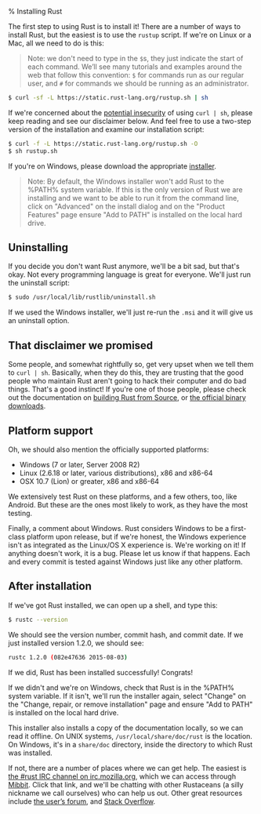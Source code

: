 % Installing Rust

The first step to using Rust is to install it! There are a number of ways to
install Rust, but the easiest is to use the `rustup` script. If we're on Linux
or a Mac, all we need to do is this:

> Note: we don't need to type in the `$`s, they just indicate the start of
> each command. We’ll see many tutorials and examples around the web that
> follow this convention: `$` for commands run as our regular user, and `#` for
> commands we should be running as an administrator.

```bash
$ curl -sf -L https://static.rust-lang.org/rustup.sh | sh
```

If we're concerned about the [potential insecurity][insecurity] of using `curl |
sh`, please keep reading and see our disclaimer below. And feel free to use a
two-step version of the installation and examine our installation script:

```bash
$ curl -f -L https://static.rust-lang.org/rustup.sh -O
$ sh rustup.sh
```

[insecurity]: http://curlpipesh.tumblr.com

If you're on Windows, please download the appropriate [installer][install-page].

> Note: By default, the Windows installer won't add Rust to the %PATH% system
> variable. If this is the only version of Rust we are installing and we want to
> be able to run it from the command line, click on "Advanced" on the install
> dialog and on the "Product Features" page ensure "Add to PATH" is installed on
> the local hard drive.


[install-page]: https://www.rust-lang.org/install.html

## Uninstalling

If you decide you don't want Rust anymore, we'll be a bit sad, but that's okay.
Not every programming language is great for everyone. We'll just run the
uninstall script:

```bash
$ sudo /usr/local/lib/rustlib/uninstall.sh
```

If we used the Windows installer, we'll just re-run the `.msi` and it will give
us an uninstall option.

## That disclaimer we promised

Some people, and somewhat rightfully so, get very upset when we tell them to
`curl | sh`. Basically, when they do this, they are trusting that the good
people who maintain Rust aren't going to hack their computer and do bad things.
That's a good instinct! If you're one of those people, please check out the
documentation on [building Rust from Source][from-source], or [the official
binary downloads][install-page].

[from-source]: https://github.com/rust-lang/rust#building-from-source

## Platform support

Oh, we should also mention the officially supported platforms:

* Windows (7 or later, Server 2008 R2)
* Linux (2.6.18 or later, various distributions), x86 and x86-64
* OSX 10.7 (Lion) or greater, x86 and x86-64

We extensively test Rust on these platforms, and a few others, too, like
Android. But these are the ones most likely to work, as they have the most
testing.

Finally, a comment about Windows. Rust considers Windows to be a first-class
platform upon release, but if we're honest, the Windows experience isn't as
integrated as the Linux/OS X experience is. We're working on it! If anything
doesn't work, it is a bug. Please let us know if that happens. Each and every
commit is tested against Windows just like any other platform.

## After installation

If we've got Rust installed, we can open up a shell, and type this:

```bash
$ rustc --version
```

We should see the version number, commit hash, and commit date. If we just
installed version 1.2.0, we should see:

```bash
rustc 1.2.0 (082e47636 2015-08-03)
```

If we did, Rust has been installed successfully! Congrats!

If we didn't and we're on Windows, check that Rust is in the %PATH% system
variable. If it isn't, we'll run the installer again, select "Change" on the
"Change, repair, or remove installation" page and ensure "Add to PATH" is
installed on the local hard drive.

This installer also installs a copy of the documentation locally, so we can read
it offline. On UNIX systems, `/usr/local/share/doc/rust` is the location. On
Windows, it's in a `share/doc` directory, inside the directory to which Rust was
installed.

If not, there are a number of places where we can get help. The easiest is
[the #rust IRC channel on irc.mozilla.org][irc], which we can access through
[Mibbit][mibbit]. Click that link, and we'll be chatting with other Rustaceans
(a silly nickname we call ourselves) who can help us out. Other great resources
include [the user’s forum][users], and [Stack Overflow][stackoverflow].

[irc]: irc://irc.mozilla.org/#rust
[mibbit]: http://chat.mibbit.com/?server=irc.mozilla.org&channel=%23rust
[users]: https://users.rust-lang.org/
[stackoverflow]: http://stackoverflow.com/questions/tagged/rust
